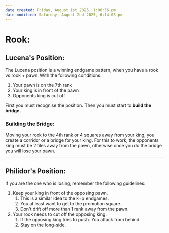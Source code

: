 ```yaml
---
date created: Friday, August 1st 2025, 1:06:56 pm
date modified: Saturday, August 2nd 2025, 6:14:08 pm
---
```


# Rook:

## Lucena's Position:

The Lucena position is a winning endgame pattern, when you have a rook vs rook + pawn. With the following conditions:

1. Your pawn is on the 7th rank
2. Your king is in front of the pawn
3. Opponents king is cut off

First you must recognise the position. Then you must start to **build the bridge.** 
### Building the Bridge:

Moving your rook to the 4th rank or 4 squares away from your king, you create a corridor or a bridge for your king. For this to work, the opponents king must be 2 files away from the pawn, otherwise once you do the bridge you will lose your pawn.

***

## Philidor's Position:

If you are the one who is losing, remember the following guidelines:

1. Keep your king in front of the opposing pawn.
	1. This is a similar idea to the k+p endgames. 
	2. You at least want to get to the promotion square.
	3. Don't drift off more than 1 rank away from the pawn.
2. Your rook needs to cut off the opposing king.
	1. If the opposing king tries to push. You attack from behind.
	2. Stay on the long-side.